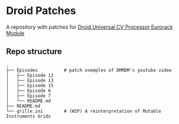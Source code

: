 # Droid Patches

A repository with patches for [Droid Universal CV Processor Eurorack Module](https://shop.dermannmitdermaschine.de/pages/droid-universal-cv-processor)

## Repo structure

```
.
├── Episodes          # patch exemples of DMMDM's youtube video
│   ├── Episode 12
│   ├── Episode 13
│   ├── Episode 15
│   ├── Episode 6
│   ├── Episode 7
│   └── README.md
├── README.md
└── grille.ini        # (WIP) A reinterpretation of Mutable Instruments Grids
```

